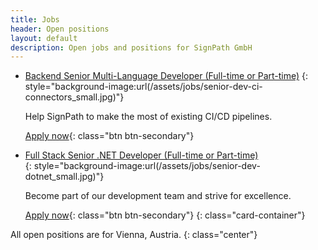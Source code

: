 ```yaml
---
title: Jobs
header: Open positions
layout: default
description: Open jobs and positions for SignPath GmbH
---
```


* [Backend Senior Multi-Language Developer (Full-time or Part-time)](senior-dev-ci-connectors)
  {: style="background-image:url(/assets/jobs/senior-dev-ci-connectors_small.jpg)"}

  Help SignPath to make the most of existing CI/CD pipelines.

  [Apply now](senior-dev-ci-connectors){: class="btn btn-secondary"}

* [Full Stack Senior .NET Developer (Full-time or Part-time)](senior-dev-dotnet)	
  {: style="background-image:url(/assets/jobs/senior-dev-dotnet_small.jpg)"}

  Become part of our development team and strive for excellence.

  [Apply now](senior-dev-dotnet){: class="btn btn-secondary"}
{: class="card-container"}

All open positions are for Vienna, Austria.
{: class="center"}
